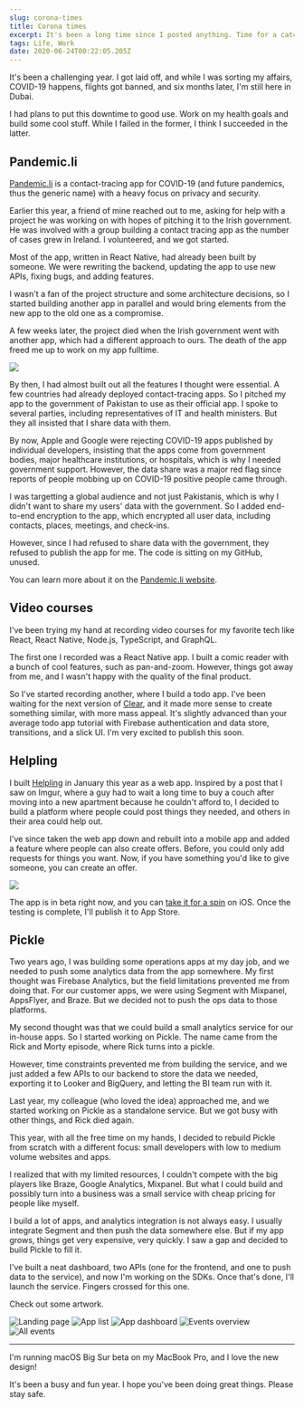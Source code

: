 ```yaml
---
slug: corona-times
title: Corona times
excerpt: It's been a long time since I posted anything. Time for a catch-up.
tags: Life, Work
date: 2020-06-24T00:22:05.205Z
---
```


It's been a challenging year. I got laid off, and while I was sorting my affairs, COVID-19 happens, flights got banned, and six months later, I'm still here in Dubai.

I had plans to put this downtime to good use. Work on my health goals and build some cool stuff. While I failed in the former, I think I succeeded in the latter.

## Pandemic.li

[Pandemic.li](https://pandemic.li) is a contact-tracing app for COVID-19 (and future pandemics, thus the generic name) with a heavy focus on privacy and security.

Earlier this year, a friend of mine reached out to me, asking for help with a project he was working on with hopes of pitching it to the Irish government. He was involved with a group building a contact tracing app as the number of cases grew in Ireland. I volunteered, and we got started.

Most of the app, written in React Native, had already been built by someone. We were rewriting the backend, updating the app to use new APIs, fixing bugs, and adding features.

I wasn't a fan of the project structure and some architecture decisions, so I started building another app in parallel and would bring elements from the new app to the old one as a compromise.

A few weeks later, the project died when the Irish government went with another app, which had a different approach to ours. The death of the app freed me up to work on my app fulltime.

![](pandemicli.png)

By then, I had almost built out all the features I thought were essential. A few countries had already deployed contact-tracing apps. So I pitched my app to the government of Pakistan to use as their official app. I spoke to several parties, including representatives of IT and health ministers. But they all insisted that I share data with them.

By now, Apple and Google were rejecting COVID-19 apps published by individual developers, insisting that the apps come from government bodies, major healthcare institutions, or hospitals, which is why I needed government support. However, the data share was a major red flag since reports of people mobbing up on COVID-19 positive people came through.

I was targetting a global audience and not just Pakistanis, which is why I didn't want to share my users' data with the government. So I added end-to-end encryption to the app, which encrypted all user data, including contacts, places, meetings, and check-ins.

However, since I had refused to share data with the government, they refused to publish the app for me. The code is sitting on my GitHub, unused.

You can learn more about it on the [Pandemic.li website](https://pandemic.li).

## Video courses

I've been trying my hand at recording video courses for my favorite tech like React, React Native, Node.js, TypeScript, and GraphQL.

The first one I recorded was a React Native app. I built a comic reader with a bunch of cool features, such as pan-and-zoom. However, things got away from me, and I wasn't happy with the quality of the final product.

So I've started recording another, where I build a todo app. I've been waiting for the next version of [Clear](https://twitter.com/useclear), and it made more sense to create something similar, with more mass appeal. It's slightly advanced than your average todo app tutorial with Firebase authentication and data store, transitions, and a slick UI. I'm very excited to publish this soon.

## Helpling

I built [Helpling](https://helpling.app) in January this year as a web app. Inspired by a post that I saw on Imgur, where a guy had to wait a long time to buy a couch after moving into a new apartment because he couldn't afford to, I decided to build a platform where people could post things they needed, and others in their area could help out.

I've since taken the web app down and rebuilt into a mobile app and added a feature where people can also create offers. Before, you could only add requests for things you want. Now, if you have something you'd like to give someone, you can create an offer.

![](helpling.png)

The app is in beta right now, and you can [take it for a spin](https://testflight.apple.com/join/PQSjkuHG) on iOS. Once the testing is complete, I'll publish it to App Store.

## Pickle

Two years ago, I was building some operations apps at my day job, and we needed to push some analytics data from the app somewhere. My first thought was Firebase Analytics, but the field limitations prevented me from doing that. For our customer apps, we were using Segment with Mixpanel, AppsFlyer, and Braze. But we decided not to push the ops data to those platforms.

My second thought was that we could build a small analytics service for our in-house apps. So I started working on Pickle. The name came from the Rick and Morty episode, where Rick turns into a pickle.

However, time constraints prevented me from building the service, and we just added a few APIs to our backend to store the data we needed, exporting it to Looker and BigQuery, and letting the BI team run with it.

Last year, my colleague (who loved the idea) approached me, and we started working on Pickle as a standalone service. But we got busy with other things, and Rick died again.

This year, with all the free time on my hands, I decided to rebuild Pickle from scratch with a different focus: small developers with low to medium volume websites and apps.

I realized that with my limited resources, I couldn't compete with the big players like Braze, Google Analytics, Mixpanel. But what I could build and possibly turn into a business was a small service with cheap pricing for people like myself.

I build a lot of apps, and analytics integration is not always easy. I usually integrate Segment and then push the data somewhere else. But if my app grows, things get very expensive, very quickly. I saw a gap and decided to build Pickle to fill it.

I've built a neat dashboard, two APIs (one for the frontend, and one to push data to the service), and now I'm working on the SDKs. Once that's done, I'll launch the service. Fingers crossed for this one.

Check out some artwork.

![Landing page](pickle-1-landing.png)
![App list](pickle-2-apps.png)
![App dashboard](pickle-3-dashboard.png)
![Events overview](pickle-4-events.png)
![All events](pickle-5-events.png)

---

I'm running macOS Big Sur beta on my MacBook Pro, and I love the new design!

It's been a busy and fun year. I hope you've been doing great things. Please stay safe.
